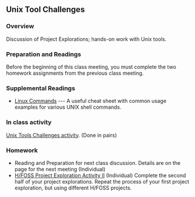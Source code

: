 ## Unix Tool Challenges

### Overview

Discussion of Project Explorations; hands-on work with Unix tools.

### Preparation and Readings

Before the beginning of this class meeting, you must complete the two
homework assignments from the previous class meeting.

### Supplemental Readings

- [Linux Commands](http://www.pixelbeat.org/cmdline.html) --- A useful cheat sheet with common usage examples for various UNIX shell commands.

### In class activity

[Unix Tools Challenges activity](03-unixToolsChallenge.md). (Done in pairs)

### Homework

- Reading and Preparation for next class discussion. Details are on the page for the next meeting (Individual)
- [H/FOSS Project Exploration Activity II](02-ProjExplore.md) (Individual) Complete the second half of your project explorations. Repeat the process of your first project exploration, but using different H/FOSS projects.
